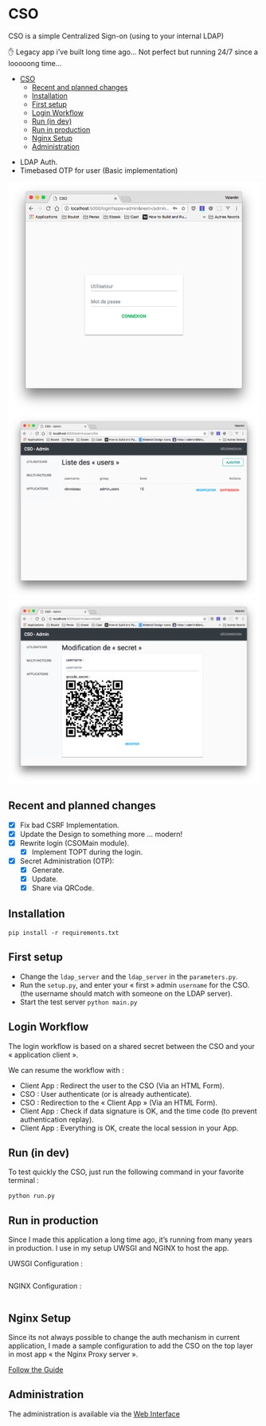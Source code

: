 # CSO

CSO is a simple Centralized Sign-on (using to your internal LDAP)

✋ Legacy app i’ve built long time ago… Not perfect but running 24/7 since a looooong time…

<!-- TOC -->

- [CSO](#cso)
    - [Recent and planned changes](#recent-and-planned-changes)
    - [Installation](#installation)
    - [First setup](#first-setup)
    - [Login Workflow](#login-workflow)
    - [Run (in dev)](#run-in-dev)
    - [Run in production](#run-in-production)
    - [Nginx Setup](#nginx-setup)
    - [Administration](#administration)

<!-- /TOC -->

- LDAP Auth.
- Timebased OTP for user (Basic implementation)

![Login example](./static/images/home.png)
![User example](./static/images/users.png)
![Secret example](./static/images/secret.png)

## Recent and planned changes

- [X] Fix bad CSRF Implementation.
- [X] Update the Design to something more … modern!
- [X] Rewrite login (CSOMain module).
  - [X] Implement TOPT during the login.
- [X] Secret Administration (OTP):
  - [X] Generate.
  - [X] Update.
  - [X] Share via QRCode.

## Installation

```shell
pip install -r requirements.txt
```

## First setup

- Change the ```ldap_server``` and the ```ldap_server``` in the ```parameters.py```.
- Run the ```setup.py```, and enter your « first » admin ```username``` for the CSO. (the username should match with someone on the LDAP server).
- Start the test server ```python main.py```

## Login Workflow

The login workflow is based on a shared secret between the CSO and your « application client ».

We can resume the workflow with :

- Client App : Redirect the user to the CSO (Via an HTML Form).
- CSO : User authenticate (or is already authenticate).
- CSO : Redirection to the « Client App » (Via an HTML Form).
- Client App : Check if data signature is OK, and the time code (to prevent authentication replay).
- Client App : Everything is OK, create the local session in your App.

## Run (in dev)

To test quickly the CSO, just run the following command in your favorite terminal :

```shell
python run.py
```

## Run in production

Since I made this application a long time ago, it’s running from many years in production. I use in my setup UWSGI and NGINX to host the app.

UWSGI Configuration :

```
```

NGINX Configuration :

```
```

## Nginx Setup

Since its not always possible to change the auth mechanism in current application, I made a sample configuration to add the CSO on the top layer in most app « the Nginx Proxy server ». 

[Follow the Guide](./nginx_auth_request/)

## Administration

The administration is available via the [Web Interface](http://localhost:5000/admin)
